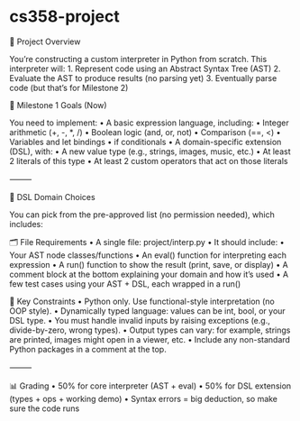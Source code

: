 # cs358-project

🔧 Project Overview

You’re constructing a custom interpreter in Python from scratch. This interpreter will:
	1.	Represent code using an Abstract Syntax Tree (AST)
	2.	Evaluate the AST to produce results (no parsing yet)
	3.	Eventually parse code (but that’s for Milestone 2)

 🧠 Milestone 1 Goals (Now)

You need to implement:
	•	A basic expression language, including:
	•	Integer arithmetic (+, -, *, /)
	•	Boolean logic (and, or, not)
	•	Comparison (==, <)
	•	Variables and let bindings
	•	if conditionals
	•	A domain-specific extension (DSL), with:
	•	A new value type (e.g., strings, images, music, etc.)
	•	At least 2 literals of this type
	•	At least 2 custom operators that act on those literals

⸻

🎯 DSL Domain Choices

You can pick from the pre-approved list (no permission needed), which includes:

🗂️ File Requirements
	•	A single file: project/interp.py
	•	It should include:
	•	Your AST node classes/functions
	•	An eval() function for interpreting each expression
	•	A run() function to show the result (print, save, or display)
	•	A comment block at the bottom explaining your domain and how it’s used
	•	A few test cases using your AST + DSL, each wrapped in a run()

📌 Key Constraints
	•	Python only. Use functional-style interpretation (no OOP style).
	•	Dynamically typed language: values can be int, bool, or your DSL type.
	•	You must handle invalid inputs by raising exceptions (e.g., divide-by-zero, wrong types).
	•	Output types can vary: for example, strings are printed, images might open in a viewer, etc.
	•	Include any non-standard Python packages in a comment at the top.

⸻

📊 Grading
	•	50% for core interpreter (AST + eval)
	•	50% for DSL extension (types + ops + working demo)
	•	Syntax errors = big deduction, so make sure the code runs
